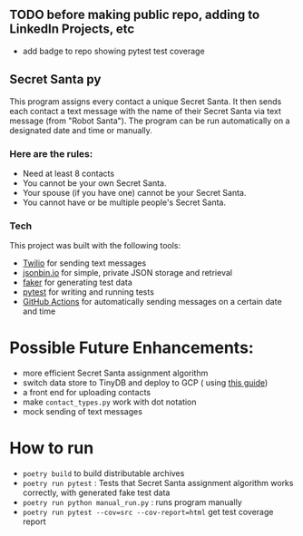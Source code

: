 ## TODO before making public repo, adding to LinkedIn Projects, etc

* add badge to repo showing pytest test coverage

## Secret Santa py

This program assigns every contact a unique Secret Santa.
It then sends each contact a text message with the name of 
their Secret Santa via text message (from "Robot Santa"). The program can be 
run automatically on a designated date and time or manually.

### Here are the rules:

* Need at least 8 contacts
* You cannot be your own Secret Santa.
* Your spouse (if you have one) cannot be your Secret Santa.
* You cannot have or be multiple people's Secret Santa.

### Tech

This project was built with the following tools:

* [Twilio](https://www.twilio.com/) for sending text messages
* [jsonbin.io](https://jsonbin.io) for simple, private JSON storage and
  retrieval
* [faker](https://faker.readthedocs.io/en/master/) for generating test data
* [pytest](https://docs.pytest.org/) for writing and running tests
* [GitHub Actions](https://docs.github.com/en/actions) for automatically sending
  messages on a certain date and time

# Possible Future Enhancements:

* more efficient Secret Santa assignment algorithm
* switch data store to TinyDB and deploy to GCP (
  using [this guide](https://www.pingcap.com/blog/how-to-deploy-tidb-on-google-cloud-platform-part-1/))
* a front end for uploading contacts
* make `contact_types.py` work with dot notation
* mock sending of text messages

# How to run

- `poetry build` to build distributable archives
- `poetry run pytest` : Tests that Secret Santa assignment algorithm works 
  correctly, with generated fake test data
- `poetry run python manual_run.py` : runs program manually
- `poetry run pytest --cov=src --cov-report=html` get test coverage report

